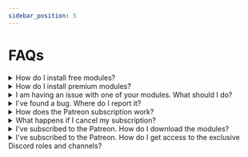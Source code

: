 ```yaml
---
sidebar_position: 5
---
```


# FAQs

<details>

  <summary>How do I install free modules?</summary>

  Free modules can be installed using the built-in FoundryVTT interface.

  1. Select the "Add-on Modules" tab
  1. Click the "Install Module" button
  1. Search for the name of the module you want to install (i.e. DFreds Convenient Effects)
  1. Click the "Install" button in the result

</details>

<details>

  <summary>How do I install premium modules?</summary>

  At the moment, the only way to install the premium modules is to unzip them into
  your Foundry data folder.

  **Installation**

  Download the zip file and extract it into your /FoundryVTT/Data/modules folder.
  On Windows, this typically looks like this:
  C:\Users\{username}\AppData\Local\FoundryVTT\Data\modules. The end result should
  have a folder like /FoundryVTT/Data/modules/dfreds-sample-module

  **Note for Updating**:

  It's probably safest to delete the existing
  /FoundryVTT/Data/modules/dfreds-sample-module, and then re-extracting the update
  using the installation steps above.

</details>

<details>

  <summary>I am having an issue with one of your modules. What should I do?</summary>

  Follow the basic steps listed in the [Troubleshooting](troubleshooting#basic-steps) page.

</details>

<details>

  <summary>I've found a bug. Where do I report it?</summary>

  First, make sure you are doing the [basic steps](troubleshooting#basic-steps)
  on the Troubleshooting page. Then, follow the [bug reporting steps](troubleshooting#filing-a-bug-report).
  
</details>

<details>

  <summary>How does the Patreon subscription work?</summary>

  By subscribing to the Supporter tier, you gain access to the full premium
  module collection, and will be charged monthly for the subscription. You can
  cancel your subscription at any time.

  Note that most modules have an early access period for Early Access tier
  members, which lasts at least a month on initial release.

</details>

<details>

  <summary>What happens if I cancel my subscription?</summary>

  You get to keep all of the modules that you have downloaded, but you will not
  get any future updates. Any modules that you have not downloaded will be
  inaccessible.

  Additionally, any special Patreon roles in the Discord will be removed.

</details>

<details>

  <summary>I've subscribed to the Patreon. How do I download the modules?</summary>

  To install the premium modules, head over to the [Patreon shop](https://patreon.com/dfreds/shop).
  Note that some modules are locked to the Early Access tier when they are first released.

</details>

<details>

  <summary>I've subscribed to the Patreon. How do I get access to the exclusive Discord roles and channels?</summary>

  In order to gain access to the exclusive Discord roles, you need to link your
  Patreon and Discord accounts. The roles will be added automatically
  afterwards. 
  
  For instructions on linking accounts, visit the [official support page](https://support.patreon.com/hc/en-us/articles/212052266-Getting-Discord-access)
  from Patreon.

</details>
